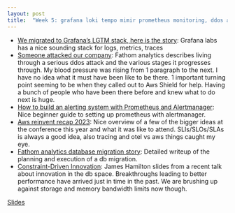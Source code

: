 ```yaml
---
layout: post
title:  "Week 5: grafana loki tempo mimir prometheus monitoring, ddos aws, alertmanager, reinvent 2023 aws, databases jameshamilton, migrate migration database"
---
```


* [We migrated to Grafana’s LGTM stack, here is the story](https://blog.valensas.com/we-migrated-to-grafanas-lgtm-stack-here-is-the-story-a8190d3a5a3a): Grafana labs has a nice sounding stack for logs, metrics, traces
* [Someone attacked our company](https://usefathom.com/blog/ddos-attack): Fathom analytics describes living through a serious ddos attack and the various stages it progresses through. My blood pressure was rising from 1 paragraph to the next. I have no idea what it must have been like to be there. 1 important turning point seeming to be when they called out to Aws Shield for help. Having a bunch of people who have been there before and knew what to do next is huge.
* [How to build an alerting system with Prometheus and Alertmanager](https://blog.devops.dev/how-to-build-an-alerting-system-with-prometheus-and-alertmanager-cd75a28c2b74): Nice beginner guide to setting up prometheus with alertmanager.
* [Aws reinvent recap 2023](https://srezone.com/blog/2024/01/15/reinvent2023/): Nice overview of a few of the bigger ideas at the conference this year and what it was like to attend. SLIs/SLOs/SLAs is always a good idea, also tracing and otel vs aws things caught my eye.
* [Fathom analytics database migration story](https://usefathom.com/blog/migrating-our-database): Detailed writeup of the planning and execution of a db migration.
* [Constraint-Driven Innovation](https://mvdirona.com/jrh/talksandpapers/JamesHamiltonCIDR2024.pdf?ck_subscriber_id=512830353): James Hamilton slides from a recent talk about innovation in the db space. Breakthroughs leading to better performance have arrived just in time in the past. We are brushing up against storage and memory bandwidth limits now though.

[Slides](/assets/2024/JamesHamiltonCIDR2024.pdf)